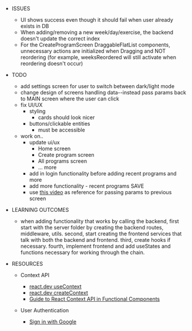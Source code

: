 - ISSUES

  - UI shows success even though it should fail when user already exists in DB
  - When adding/removing a new week/day/exercise, the backend doesn't update the correct index
  - For the CreateProgramScreen DraggableFlatList components, unnecessary actions are initialized when Dragging and NOT reordering (for example, weeksReordered will still activate when reordering doesn't occur)

- TODO

  - add settings screen for user to switch between dark/light mode
  - change design of screens handling data--instead pass params back to MAIN screen where the user can click
  - fix UI/UX
    - styling
      - cards should look nicer
    - buttons/clickable entities
      - must be accessible
  - work on..
    - update ui/ux
      - Home screen
      - Create program screen
      - All programs screen
      - ... more
    - add in login functionality before adding recent programs and more
    - add more functionality - recent programs
      SAVE
    - use [this video](https://www.youtube.com/watch?v=LngU_qwAhQA) as reference for passing params to previous screen

- LEARNING OUTCOMES

  - when adding functionality that works by calling the backend, first start with the server folder by creating the backend routes, middleware, utils. second, start creating the frontend services that talk with both the backend and frontend. third, create hooks if necessary. fourth, implement frontend and add useStates and functions necessary for working through the chain.

- RESOURCES

  - Context API

    - [react.dev useContext](https://react.dev/reference/react/useContext)
    - [react.dev createContext](https://react.dev/reference/react/createContext)
    - [Guide to React Context API in Functional Components](https://dev.to/danireptor/guide-to-react-context-api-on-functional-components-1kj4)

  - User Authentication
    - [Sign in with Google](https://www.youtube.com/watch?v=BDeKTPQzvR4)
